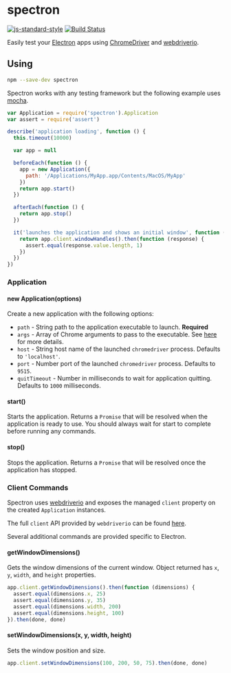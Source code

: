 # spectron

[![js-standard-style](https://img.shields.io/badge/code%20style-standard-brightgreen.svg?style=flat)](http://standardjs.com/)
[![Build Status](https://travis-ci.org/kevinsawicki/spectron.svg?branch=master)](https://travis-ci.org/kevinsawicki/spectron)

Easily test your [Electron](http://electron.atom.io) apps using [ChromeDriver](https://code.google.com/p/selenium/wiki/ChromeDriver)
and [webdriverio](http://webdriver.io).

## Using

```sh
npm --save-dev spectron
```

Spectron works with any testing framework but the following example uses
[mocha](https://mochajs.org).

```js
var Application = require('spectron').Application
var assert = require('assert')

describe('application loading', function () {
  this.timeout(10000)

  var app = null

  beforeEach(function () {
    app = new Application({
      path: '/Applications/MyApp.app/Contents/MacOS/MyApp'
    })
    return app.start()
  })

  afterEach(function () {
    return app.stop()
  })

  it('launches the application and shows an initial window', function () {
    return app.client.windowHandles().then(function (response) {
      assert.equal(response.value.length, 1)
    })
  })
})
```

### Application

#### new Application(options)

Create a new application with the following options:

* `path` - String path to the application executable to launch. **Required**
* `args` - Array of Chrome arguments to pass to the executable.
  See [here](https://sites.google.com/a/chromium.org/chromedriver/capabilities) for more details.
* `host` - String host name of the launched `chromedriver` process.
  Defaults to `'localhost'`.
* `port` - Number port of the launched `chromedriver` process.
  Defaults to `9515`.
* `quitTimeout` - Number in milliseconds to wait for application quitting.
  Defaults to `1000` milliseconds.

#### start()

Starts the application. Returns a `Promise` that will be resolved when the
application is ready to use. You should always wait for start to complete
before running any commands.

#### stop()

Stops the application. Returns a `Promise` that will be resolved once the
application has stopped.

### Client Commands

Spectron uses [webdriverio](http://webdriver.io) and exposes the managed
`client` property on the created `Application` instances.

The full `client` API provided by `webdriverio` can be found [here](http://webdriver.io/api.html).

Several additional commands are provided specific to Electron.

#### getWindowDimensions()

Gets the window dimensions of the current window. Object returned has
`x`, `y`, `width`, and `height` properties.

```js
app.client.getWindowDimensions().then(function (dimensions) {
  assert.equal(dimensions.x, 25)
  assert.equal(dimensions.y, 35)
  assert.equal(dimensions.width, 200)
  assert.equal(dimensions.height, 100)
}).then(done, done)
```

#### setWindowDimensions(x, y, width, height)

Sets the window position and size.

```js
app.client.setWindowDimensions(100, 200, 50, 75).then(done, done)
```
